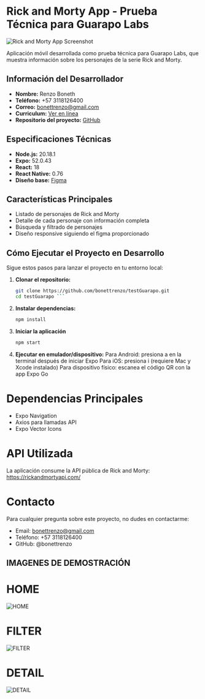 # Rick and Morty App - Prueba Técnica para Guarapo Labs

![Rick and Morty App Screenshot](https://github.com/bonettrenzo/testGuarapo/blob/main/assets/splashIcone.png?raw=true)

Aplicación móvil desarrollada como prueba técnica para Guarapo Labs, que muestra información sobre los personajes de la serie Rick and Morty.

## Información del Desarrollador

- **Nombre:** Renzo Boneth
- **Teléfono:** +57 3118126400
- **Correo:** bonettrenzo@gmail.com
- **Curriculum:** [Ver en línea](https://curriculum-web-fll6.onrender.com/)
- **Repositorio del proyecto:** [GitHub](https://github.com/bonettrenzo/testGuarapo)

## Especificaciones Técnicas

- **Node.js:** 20.18.1
- **Expo:** 52.0.43
- **React:** 18
- **React Native:** 0.76
- **Diseño base:** [Figma](https://www.figma.com/design/Pd8AycDOiq0qXkYWbHU8m9/Rick-and-Morty--Guarapo-?node-id=92-0&t=9xRwBSd4EAAUKYjz-0)

## Características Principales

- Listado de personajes de Rick and Morty
- Detalle de cada personaje con información completa
- Búsqueda y filtrado de personajes
- Diseño responsive siguiendo el figma proporcionado

## Cómo Ejecutar el Proyecto en Desarrollo

Sigue estos pasos para lanzar el proyecto en tu entorno local:

1. **Clonar el repositorio:**
   ```bash
   git clone https://github.com/bonettrenzo/testGuarapo.git
   cd testGuarapo ```

2. **Instalar dependencias:**
   ```bash
   npm install
   ```
3. **Iniciar la aplicación**
   ```bash
   npm start 
   ```
4. **Ejecutar en emulador/dispositivo:**
Para Android: presiona a en la terminal después de iniciar Expo
Para iOS: presiona i (requiere Mac y Xcode instalado)
Para dispositivo físico: escanea el código QR con la app Expo Go


# Dependencias Principales
 * Expo Navigation
 * Axios para llamadas API
 * Expo Vector Icons

# API Utilizada
La aplicación consume la API pública de Rick and Morty:
https://rickandmortyapi.com/

# Contacto
Para cualquier pregunta sobre este proyecto, no dudes en contactarme:
* Email: bonettrenzo@gmail.com
* Teléfono: +57 3118126400
* GitHub: @bonettrenzo

## IMAGENES DE DEMOSTRACIÓN

# HOME
![HOME](https://github.com/bonettrenzo/testGuarapo/blob/main/assets/imagenesDemostracion/home.png?raw=true)

# FILTER
![FILTER](https://github.com/bonettrenzo/testGuarapo/blob/main/assets/imagenesDemostracion/filters.png?raw=true)

# DETAIL
![DETAIL](https://github.com/bonettrenzo/testGuarapo/blob/main/assets/imagenesDemostracion/detallePersonaje.png?raw=true)

